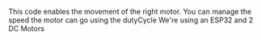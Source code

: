 This code enables the movement of the right motor. 
You can manage the speed the motor can go using the dutyCycle
We're using an ESP32 and 2 DC Motors
